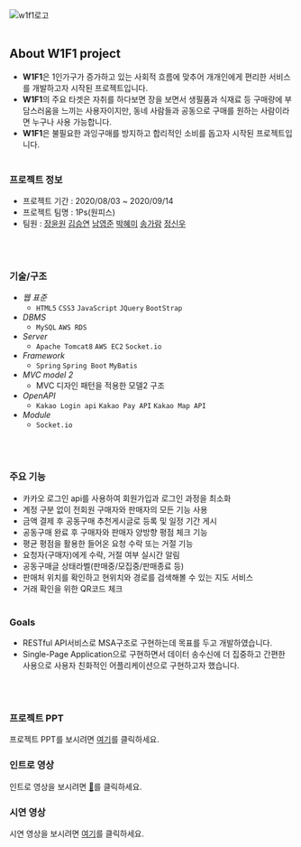 <br><br>
![w1f1로고](https://user-images.githubusercontent.com/63032810/101616526-ce6e5a80-3a52-11eb-88b9-1d4120ba2b27.PNG)
<br><br>


## About W1F1 project

  * **W1F1**은 1인가구가 증가하고 있는 사회적 흐름에 맞추어 개개인에게 편리한 서비스를 개발하고자 시작된 프로젝트입니다. 
  * **W1F1**의 주요 타겟은 자취를 하다보면 장을 보면서 생필품과 식재료 등 구매량에 부담스러움을 느끼는 사용자이지만, 동네 사람들과 공동으로 구매를 원하는 사람이라면 누구나 사용 가능합니다.
  * **W1F1**은 불필요한 과잉구매를 방지하고 합리적인 소비를 돕고자 시작된 프로젝트입니다.
<br><br>

### 프로젝트 정보

  * 프로젝트 기간 : 2020/08/03 ~ 2020/09/14
  * 프로젝트 팀명 : 1Ps(원피스)
  * 팀원 :
     [장윤원](https://github.com/zannew) 
     [김승연](https://github.com/nullsector12) 
     [남영준](https://github.com/YoungJoonNam)
     [박혜미](https://github.com/phm3241) 
     [송가람](https://github.com/NikkieS)
     [정신우](https://github.com/s1nwoo)

<br><br>
### 기술/구조

  * _웹 표준_
    * `HTML5` `CSS3` `JavaScript` `JQuery` `BootStrap`
  * _DBMS_
    * `MySQL` `AWS RDS`
  * _Server_
    * `Apache Tomcat8` `AWS EC2` `Socket.io`
  * _Framework_
    * `Spring` `Spring Boot` `MyBatis`
  * _MVC model 2_
    * MVC 디자인 패턴을 적용한 모델2 구조
  * _OpenAPI_
    * `Kakao Login api` `Kakao Pay API` `Kakao Map API`
  * _Module_
    * `Socket.io` 
  
<br><br>

### 주요 기능

  * 카카오 로그인 api를 사용하여 회원가입과 로그인 과정을 최소화
  * 계정 구분 없이 전회원 구매자와 판매자의 모든 기능 사용
  * 금액 결제 후 공동구매 추천게시글로 등록 및 일정 기간 게시
  * 공동구매 완료 후 구매자와 판매자 양방향 평점 체크 기능
  * 평균 평점을 활용한 들어온 요청 수락 또는 거절 기능
  * 요청자(구매자)에게 수락, 거절 여부 실시간 알림
  * 공동구매글 상태라벨(판매중/모집중/판매종료 등)
  * 판매처 위치를 확인하고 현위치와 경로를 검색해볼 수 있는 지도 서비스
  * 거래 확인을 위한 QR코드 체크
<br><br> 


### Goals

  * RESTful API서비스로 MSA구조로 구현하는데 목표를 두고 개발하였습니다.
  * Single-Page Application으로 구현하면서 데이터 송수신에 더 집중하고 간편한 사용으로 사용자 친화적인 어플리케이션으로 구현하고자 했습니다.
  
<br><br>

### 프로젝트 PPT

[여기]: https://drive.google.com/file/d/1pnEI7jZiraI8AVrIT3Ag4OIGzJQ3VP1u/view?usp=sharing

프로젝트 PPT를 보시려면 [여기]를 클릭하세요.


### 인트로 영상

[&#128019;]: https://drive.google.com/file/d/1eDWgJl35ToCkLxzEIbtKAqpMjCdmoGFM/view?usp=sharing

인트로 영상을 보시려면 [&#128019;]를 클릭하세요.


### 시연 영상

[여기]: https://drive.google.com/file/d/1sS6Zpyzz3InycFsiSnQuTNiRrWk3PDHM/view?usp=sharing

시연 영상을 보시려면 [여기]를 클릭하세요.
